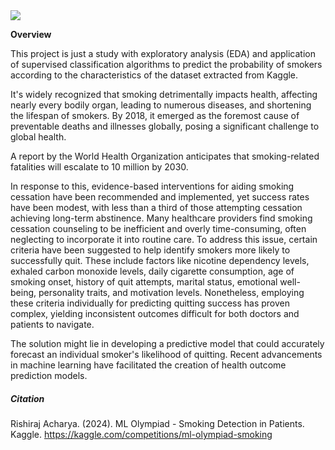<div align='left'>
<img src="https://t3.ftcdn.net/jpg/07/07/05/36/360_F_707053629_ZBEe0ujcsuvX9VtyM8UuOOHfImjuicJP.jpg">
</div>

**Overview**

This project is just a study with exploratory analysis (EDA) and application of supervised classification algorithms to predict the probability of smokers according to the characteristics of the dataset extracted from Kaggle.

It's widely recognized that smoking detrimentally impacts health, affecting nearly every bodily organ, leading to numerous diseases, and shortening the lifespan of smokers. By 2018, it emerged as the foremost cause of preventable deaths and illnesses globally, posing a significant challenge to global health.

A report by the World Health Organization anticipates that smoking-related fatalities will escalate to 10 million by 2030.

In response to this, evidence-based interventions for aiding smoking cessation have been recommended and implemented, yet success rates have been modest, with less than a third of those attempting cessation achieving long-term abstinence. Many healthcare providers find smoking cessation counseling to be inefficient and overly time-consuming, often neglecting to incorporate it into routine care. To address this issue, certain criteria have been suggested to help identify smokers more likely to successfully quit. These include factors like nicotine dependency levels, exhaled carbon monoxide levels, daily cigarette consumption, age of smoking onset, history of quit attempts, marital status, emotional well-being, personality traits, and motivation levels. Nonetheless, employing these criteria individually for predicting quitting success has proven complex, yielding inconsistent outcomes difficult for both doctors and patients to navigate.

The solution might lie in developing a predictive model that could accurately forecast an individual smoker's likelihood of quitting. Recent advancements in machine learning have facilitated the creation of health outcome prediction models.

##### **Citation**

Rishiraj Acharya. (2024). ML Olympiad - Smoking Detection in Patients. Kaggle. https://kaggle.com/competitions/ml-olympiad-smoking
